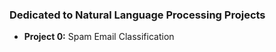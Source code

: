 ### Dedicated to Natural Language Processing Projects
- <b>Project 0:</b> Spam Email Classification
